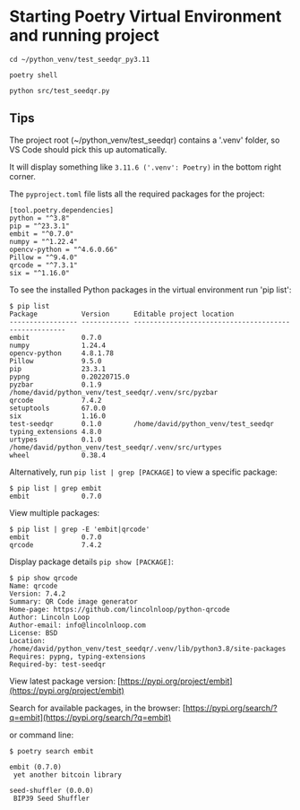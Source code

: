 # Starting Poetry Virtual Environment and running project

```
cd ~/python_venv/test_seedqr_py3.11

poetry shell

python src/test_seedqr.py
```

## Tips

The project root (~/python_venv/test_seedqr) contains a '.venv' folder, so VS Code should pick this up automatically.

It will display something like `3.11.6 ('.venv': Poetry)` in the bottom right corner.

The `pyproject.toml` file lists all the required packages for the project:
```
[tool.poetry.dependencies]
python = "^3.8"
pip = "^23.3.1"
embit = "^0.7.0"
numpy = "^1.22.4"
opencv-python = "^4.6.0.66"
Pillow = "^9.4.0"
qrcode = "^7.3.1"
six = "^1.16.0"
```

To see the installed Python packages in the virtual environment run 'pip list':
```
$ pip list
Package           Version      Editable project location
----------------- ------------ -----------------------------------------------------
embit             0.7.0
numpy             1.24.4
opencv-python     4.8.1.78
Pillow            9.5.0
pip               23.3.1
pypng             0.20220715.0
pyzbar            0.1.9        /home/david/python_venv/test_seedqr/.venv/src/pyzbar
qrcode            7.4.2
setuptools        67.0.0
six               1.16.0
test-seedqr       0.1.0        /home/david/python_venv/test_seedqr
typing_extensions 4.8.0
urtypes           0.1.0        /home/david/python_venv/test_seedqr/.venv/src/urtypes
wheel             0.38.4
```

Alternatively, run `pip list | grep [PACKAGE]` to view a specific package:
```
$ pip list | grep embit
embit             0.7.0
```

View multiple packages:
```
$ pip list | grep -E 'embit|qrcode'
embit             0.7.0
qrcode            7.4.2
```

Display package details `pip show [PACKAGE]`:
```
$ pip show qrcode
Name: qrcode
Version: 7.4.2
Summary: QR Code image generator
Home-page: https://github.com/lincolnloop/python-qrcode
Author: Lincoln Loop
Author-email: info@lincolnloop.com
License: BSD
Location: /home/david/python_venv/test_seedqr/.venv/lib/python3.8/site-packages
Requires: pypng, typing-extensions
Required-by: test-seedqr
```

View latest package version: [https://pypi.org/project/embit](https://pypi.org/project/embit)


Search for available packages, in the browser: [https://pypi.org/search/?q=embit](https://pypi.org/search/?q=embit)

or command line:
```
$ poetry search embit

embit (0.7.0)
 yet another bitcoin library

seed-shuffler (0.0.0)
 BIP39 Seed Shuffler
```
